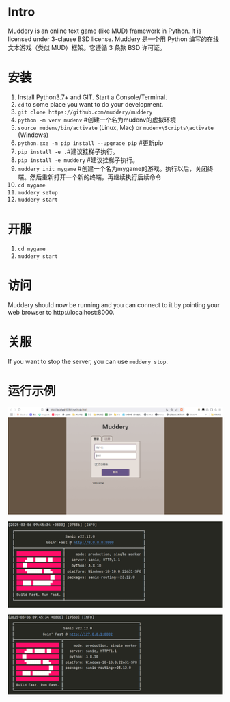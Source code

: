 # Intro
Muddery is an online text game (like MUD) framework in Python. It is licensed under 3-clause BSD license.
Muddery 是一个用 Python 编写的在线文本游戏（类似 MUD）框架。它遵循 3 条款 BSD 许可证。

# 安装
1. Install Python3.7+ and GIT. Start a Console/Terminal.
1. `cd` to some place you want to do your development. 
1. `git clone https://github.com/muddery/muddery`
1. `python -m venv mudenv` #创建一个名为mudenv的虚拟环境
1. `source mudenv/bin/activate` (Linux, Mac) or `mudenv\Scripts\activate` (Windows)
1. `python.exe -m pip install --upgrade pip` #更新pip
1. `pip install -e .`#建议挂梯子执行。
1. `pip install -e muddery` #建议挂梯子执行。
1. `muddery init mygame` #创建一个名为mygame的游戏。执行以后，关闭终端。然后重新打开一个新的终端，再继续执行后续命令
1. `cd mygame` 
1. `muddery setup`
1. `muddery start`

# 开服
1. `cd mygame` 
1. `muddery start`

# 访问
Muddery should now be running and you can connect to it by pointing your web browser to http://localhost:8000.

# 关服
If you want to stop the server, you can use `muddery stop`.

# 运行示例
![例图1](./img/1.png)

![例图2](./img/2.png)

![例图3](./img/3.png)
